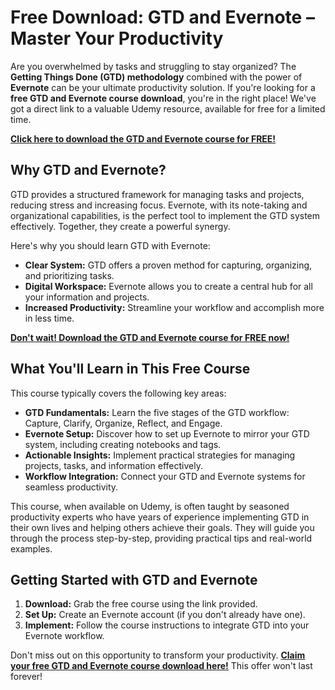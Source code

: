 # Free Download: GTD and Evernote – Master Your Productivity

Are you overwhelmed by tasks and struggling to stay organized? The **Getting Things Done (GTD) methodology** combined with the power of **Evernote** can be your ultimate productivity solution. If you're looking for a **free GTD and Evernote course download**, you're in the right place! We've got a direct link to a valuable Udemy resource, available for free for a limited time.

[**Click here to download the GTD and Evernote course for FREE!**](https://udemywork.com/gtd-and-evernote)

## Why GTD and Evernote?

GTD provides a structured framework for managing tasks and projects, reducing stress and increasing focus. Evernote, with its note-taking and organizational capabilities, is the perfect tool to implement the GTD system effectively. Together, they create a powerful synergy.

Here's why you should learn GTD with Evernote:

*   **Clear System:** GTD offers a proven method for capturing, organizing, and prioritizing tasks.
*   **Digital Workspace:** Evernote allows you to create a central hub for all your information and projects.
*   **Increased Productivity:** Streamline your workflow and accomplish more in less time.

[**Don't wait! Download the GTD and Evernote course for FREE now!**](https://udemywork.com/gtd-and-evernote)

## What You'll Learn in This Free Course

This course typically covers the following key areas:

*   **GTD Fundamentals:** Learn the five stages of the GTD workflow: Capture, Clarify, Organize, Reflect, and Engage.
*   **Evernote Setup:** Discover how to set up Evernote to mirror your GTD system, including creating notebooks and tags.
*   **Actionable Insights:** Implement practical strategies for managing projects, tasks, and information effectively.
*   **Workflow Integration:** Connect your GTD and Evernote systems for seamless productivity.

This course, when available on Udemy, is often taught by seasoned productivity experts who have years of experience implementing GTD in their own lives and helping others achieve their goals. They will guide you through the process step-by-step, providing practical tips and real-world examples.

## Getting Started with GTD and Evernote

1.  **Download:** Grab the free course using the link provided.
2.  **Set Up:** Create an Evernote account (if you don't already have one).
3.  **Implement:** Follow the course instructions to integrate GTD into your Evernote workflow.

Don't miss out on this opportunity to transform your productivity. [**Claim your free GTD and Evernote course download here!**](https://udemywork.com/gtd-and-evernote) This offer won't last forever!
